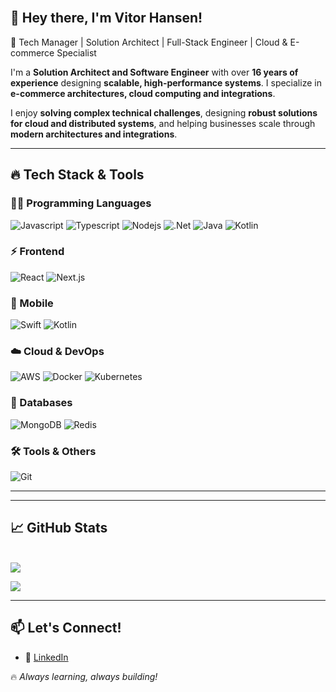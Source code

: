 <br/>

## 👋 Hey there, I'm Vitor Hansen!

🚀 Tech Manager | Solution Architect | Full-Stack Engineer | Cloud & E-commerce Specialist  

I'm a **Solution Architect and Software Engineer** with over **16 years of experience** designing **scalable, high-performance systems**. I specialize in **e-commerce architectures, cloud computing and integrations**.  

I enjoy **solving complex technical challenges**, designing **robust solutions for cloud and distributed systems**, and helping businesses scale through **modern architectures and integrations**.  

---

## 🔥 **Tech Stack & Tools**  

### **👨‍💻 Programming Languages**
![Javascript](https://img.shields.io/badge/Javascript-F0DB4F?style=for-the-badge&labelColor=black&logo=javascript&logoColor=F0DB4F)
![Typescript](https://img.shields.io/badge/Typescript-007acc?style=for-the-badge&labelColor=black&logo=typescript&logoColor=007acc)
![Nodejs](https://img.shields.io/badge/Nodejs-3C873A?style=for-the-badge&labelColor=black&logo=node.js&logoColor=3C873A)
![.Net](https://img.shields.io/badge/.net-5d2a90?style=for-the-badge&logo=.net&logoColor=white)
![Java](https://img.shields.io/badge/java-ea242e?style=for-the-badge&logo=java&logoColor=white)
![Kotlin](https://img.shields.io/badge/Kotlin-c318d2?style=for-the-badge&labelColor=black&logo=Kotlin)

### **⚡ Frontend**
![React](https://img.shields.io/badge/-React-61DBFB?style=for-the-badge&labelColor=black&logo=react&logoColor=61DBFB)
![Next.js](https://img.shields.io/badge/next.js-000000?style=for-the-badge&logo=nextdotjs&logoColor=white)

### **📱 Mobile**
![Swift](https://img.shields.io/badge/Swift-f4431f?style=for-the-badge&labelColor=black&logo=Swift)
![Kotlin](https://img.shields.io/badge/Kotlin-c318d2?style=for-the-badge&labelColor=black&logo=Kotlin)

### **☁️ Cloud & DevOps**
![AWS](https://img.shields.io/badge/Aws-fd9824?style=for-the-badge&logo=aws&logoColor=white)
![Docker](https://img.shields.io/badge/docker-2da0ea?style=for-the-badge&logo=docker&logoColor=white)
![Kubernetes](https://img.shields.io/badge/kubernetes-2da0ea?style=for-the-badge&logo=kubernetes&logoColor=white)

### **💾 Databases**
![MongoDB](https://img.shields.io/badge/MongoDB-4EA94B?style=for-the-badge&logo=mongodb&logoColor=white)
![Redis](https://img.shields.io/badge/redis-a32422?style=for-the-badge&logo=redis&logoColor=white)

### **🛠️ Tools & Others**
![Git](https://img.shields.io/badge/Git-F05032?style=for-the-badge&logo=git&logoColor=white)

---


---

## 📈 **GitHub Stats**  

<br/>
<img src="https://github-readme-streak-stats.herokuapp.com/?user=v-hansen&theme=tokyonight&hide_border=true"/>
<br/>

![](https://komarev.com/ghpvc/?username=v-hansen&color=blue)  

---

## 📫 **Let's Connect!**  
- 💼 [LinkedIn](https://www.linkedin.com/in/vitor-hansen)  


🔥 _Always learning, always building!_  
